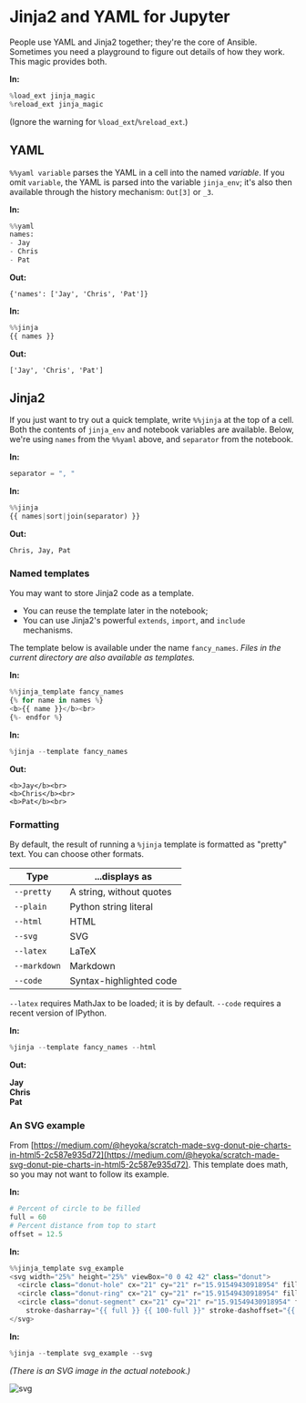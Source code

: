 
# Jinja2 and YAML for Jupyter

People use YAML and Jinja2 together; they're the core of Ansible. Sometimes 
you need a playground to figure out details of how they work. This magic provides
both.

**In:**

```python
%load_ext jinja_magic
%reload_ext jinja_magic
```

(Ignore the warning for `%load_ext`/`%reload_ext`.)

## YAML

`%%yaml variable` parses the YAML in a cell into the named *variable*. 
If you omit `variable`, the YAML is parsed into the variable `jinja_env`; it's also
then available through the history mechanism: `Out[3]` or `_3`.

**In:**

```python
%%yaml
names:
- Jay
- Chris
- Pat
```


**Out:**

    {'names': ['Jay', 'Chris', 'Pat']}



**In:**

```python
%%jinja
{{ names }}
```

**Out:**


    ['Jay', 'Chris', 'Pat']



## Jinja2

If you just want to try out a quick template, write `%%jinja` at the top of a cell. Both the contents of `jinja_env` and notebook variables are available. Below, we're using `names` from the `%%yaml` above, and `separator` from the notebook.

**In:**

```python
separator = ", "
```

**In:**

```python
%%jinja
{{ names|sort|join(separator) }}
```


**Out:**

    Chris, Jay, Pat



### Named templates

You may want to store Jinja2 code as a template.

* You can reuse the template later in the notebook;
* You can use Jinja2's powerful `extends`, `import`, and `include` mechanisms.

The template below is available under the name `fancy_names`. *Files in the current directory are also available as templates.*


**In:**

```python
%%jinja_template fancy_names
{% for name in names %}
<b>{{ name }}</b><br>
{%- endfor %}
```

**In:**

```python
%jinja --template fancy_names
```

**Out:**


    
    <b>Jay</b><br>
    <b>Chris</b><br>
    <b>Pat</b><br>



### Formatting

By default, the result of running a `%jinja` template is formatted as "pretty" text.
You can choose other formats.

|Type|...displays as|
|----|----|
|`--pretty`|A string, without quotes|
|`--plain`|Python string literal|
|`--html`|HTML|
|`--svg`|SVG|
|`--latex`|LaTeX|
|`--markdown`|Markdown|
|`--code`|Syntax-highlighted code|

`--latex` requires MathJax to be loaded; it is by default. `--code` requires
a recent version of IPython.

**In:**

```python
%jinja --template fancy_names --html
```

**Out:**



<b>Jay</b><br>
<b>Chris</b><br>
<b>Pat</b><br>



### An SVG example

From [https://medium.com/@heyoka/scratch-made-svg-donut-pie-charts-in-html5-2c587e935d72](https://medium.com/@heyoka/scratch-made-svg-donut-pie-charts-in-html5-2c587e935d72). This template does math, so you may not want to follow its example. 


**In:**

```python
# Percent of circle to be filled
full = 60
# Percent distance from top to start
offset = 12.5
```

**In:**

```python
%%jinja_template svg_example
<svg width="25%" height="25%" viewBox="0 0 42 42" class="donut">
  <circle class="donut-hole" cx="21" cy="21" r="15.91549430918954" fill="#fff"></circle>
  <circle class="donut-ring" cx="21" cy="21" r="15.91549430918954" fill="transparent" stroke="#d2d3d4" stroke-width="3"></circle>
  <circle class="donut-segment" cx="21" cy="21" r="15.91549430918954" fill="transparent" stroke="#ce4b99" stroke-width="3" 
    stroke-dasharray="{{ full }} {{ 100-full }}" stroke-dashoffset="{{ 25 - offset }}"></circle>
</svg>
```

**In:**

```python
%jinja --template svg_example --svg
```

*(There is an SVG image in the actual notebook.)*

![svg](jinja-straight-demo_files/jinja-straight-demo_17_0.svg)


